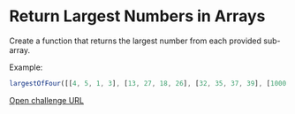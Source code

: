 # Return Largest Numbers in Arrays

Create a function that returns the largest number from each provided sub-array.

Example:

```javascript
largestOfFour([[4, 5, 1, 3], [13, 27, 18, 26], [32, 35, 37, 39], [1000, 1001, 857, 1]]); // => [5, 27, 39, 1001]
```

[Open challenge URL](https://www.freecodecamp.com/challenges/return-largest-numbers-in-arrays)
